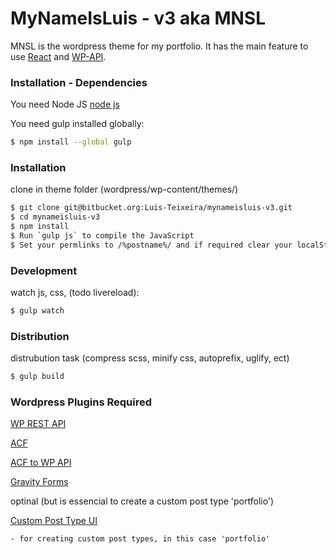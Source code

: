 
MyNameIsLuis - v3 aka MNSL
==============

MNSL is the wordpress theme for my portfolio.
It has the main feature to use [React](http://facebook.github.io/react/) and [WP-API](http://wp-api.org/).



### Installation - Dependencies

You need Node JS [node js](https://nodejs.org/)

You need gulp installed globally:

```sh
$ npm install --global gulp
```



### Installation
clone in theme folder (wordpress/wp-content/themes/)
```sh
$ git clone git@bitbucket.org:Luis-Teixeira/mynameisluis-v3.git
$ cd mynameisluis-v3
$ npm install
$ Run `gulp js` to compile the JavaScript
$ Set your permlinks to /%postname%/ and if required clear your localStorage.
```

### Development

watch js, css, (todo livereload):
```sh
$ gulp watch
```

### Distribution
distrubution task (compress scss, minify css, autoprefix, uglify, ect)
```sh
$ gulp build
```

### Wordpress Plugins Required 

[WP REST API](http://v2.wp-api.org/)

[ACF](http://www.advancedcustomfields.com/)

[ACF to WP API](https://wordpress.org/plugins/acf-to-wp-api/)

[Gravity Forms](http://www.gravityforms.com/)


optinal (but is essencial to create a custom post type 'portfolio')

[Custom Post Type UI](https://github.com/WebDevStudios/custom-post-type-ui/)

	- for creating custom post types, in this case 'portfolio'

